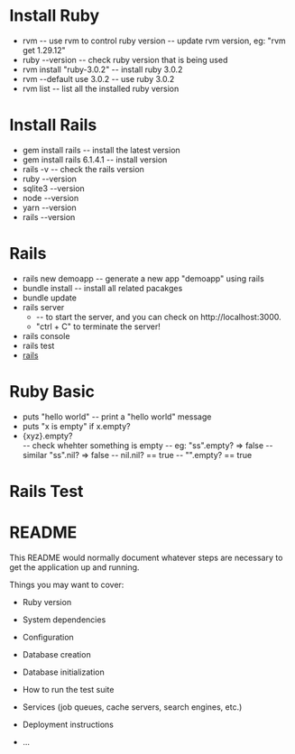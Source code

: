 # Install Ruby
- rvm 
  -- use rvm to control ruby version
  -- update rvm version, eg: "rvm get 1.29.12"
- ruby --version 
  -- check ruby version that is being used  
- rvm install "ruby-3.0.2" 
  -- install ruby 3.0.2
- rvm --default use 3.0.2
  -- use ruby 3.0.2
- rvm list
  -- list all the installed ruby version 

# Install Rails 
- gem install rails 
  -- install the latest version 
- gem install rails 6.1.4.1 
  -- install version 
- rails -v 
  -- check  the rails version 
- ruby --version
- sqlite3 --version
- node --version
- yarn --version
- rails --version 

# Rails 
- rails new demoapp
  -- generate a new app "demoapp" using rails 
- bundle install 
  -- install all related pacakges 
- bundle update 
- rails server
  - -- to start the server, and you can check on http://localhost:3000.
  - "ctrl + C" to terminate the server!
- rails console 
- rails test 
- [rails](docs/rails.md)

# Ruby Basic 
- puts "hello world" 
  -- print a "hello world" message 
- puts "x is empty" if x.empty?
- {xyz}.empty?  
  -- check whehter something is empty
  -- eg: "ss".empty?  => false 
  -- similar "ss".nil? => false 
  -- nil.nil? == true 
  -- "".empty? == true 

# Rails Test 


# README

This README would normally document whatever steps are necessary to get the
application up and running.

Things you may want to cover:

* Ruby version

* System dependencies

* Configuration

* Database creation

* Database initialization

* How to run the test suite

* Services (job queues, cache servers, search engines, etc.)

* Deployment instructions

* ...
